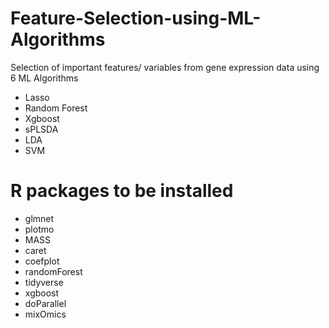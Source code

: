 # Feature-Selection-using-ML-Algorithms

Selection of important features/ variables from gene expression data using 6 ML Algorithms

- Lasso
- Random Forest
- Xgboost
- sPLSDA
- LDA
- SVM

# R packages to be installed

- glmnet
- plotmo
- MASS
- caret
- coefplot
- randomForest
- tidyverse
- xgboost
- doParallel
- mixOmics
